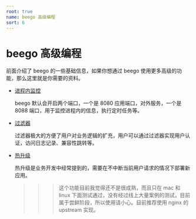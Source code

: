 ```yaml
---
root: true
name: beego 高级编程
sort: 6
---
```


# beego 高级编程

前面介绍了 beego 的一些基础信息，如果你想通过 beego 使用更多高级的功能，那么这里就是你需要的资料。

- [进程内监控](./monitor.md)

	beego 默认会开启两个端口，一个是 8080 应用端口，对外服务，一个是 8088 端口，用于监控进程内的信息，执行定时任务等。
	
- [过滤器](./filter.md)

	过滤器极大的方便了用户对业务逻辑的扩充，用户可以通过过滤器实现用户认证，访问日志记录、兼容性跳转等。
	
- [热升级](./reload.md)

	热升级是业务开发中经常提到的，需要在不中断当前用户请求的情况下部署新应用。
	
	>>>这个功能目前我觉得还不是很成熟，而且只在 mac 和 linux 下面测试通过，没有经过线上大量案例的测试，目前属于尝鲜阶段，所以使用请小心。目前推荐使用 nginx 的 upstream 实现。